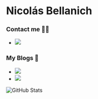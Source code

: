 # Nicolás Bellanich
 
<h3>Contact me 🤜🤛</h3> 
<ul>
 <li>
   <a href="www.linkedin.com/in/nicolasdariobellanich70491/">
      <img src="https://img.shields.io/badge/linkedin-%230077B5.svg?&style=for-the-badge&logo=linkedin&logoColor=white">
   </a>
  </li>
</ul>

<h3>My Blogs 📝 </h3>
<ul>
 <li>
  <a href="https://instagram.com/programemos.ok?igshid=1x0iqxmmgrdb2 </li>">
   <img src="https://img.shields.io/badge/instagram-%23E4405F.svg?&style=for-the-badge&logo=instagram&logoColor=white" />
  </a>
 </li>
 <li>
  <a href="https://nicolas-22.hashnode.dev/">
   <img src="https://img.shields.io/badge/Hashnode-%232962FF.svg?&style=for-the-badge&logo=hashnode&logoColor=white" />
  </a>
 </li>
</ul>

![GitHub Stats](https://github-readme-stats.vercel.app/api?username=nicobellanich&theme=dark)
